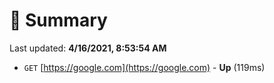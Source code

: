 # 📖 Summary
Last updated: **4/16/2021, 8:53:54 AM**

- `GET` [https://google.com](https://google.com) - **Up** (119ms)
